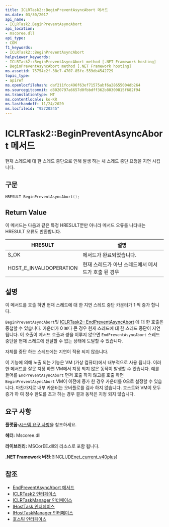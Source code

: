 ```yaml
---
title: ICLRTask2::BeginPreventAsyncAbort 메서드
ms.date: 03/30/2017
api_name:
- ICLRTask2.BeginPreventAsyncAbort
api_location:
- mscoree.dll
api_type:
- COM
f1_keywords:
- ICLRTask2::BeginPreventAsyncAbort
helpviewer_keywords:
- ICLRTask2::BeginPreventAsyncAbort method [.NET Framework hosting]
- BeginPreventAsyncAbort method [.NET Framework hosting]
ms.assetid: 75754c2f-38c7-4707-85fe-559db4542729
topic_type:
- apiref
ms.openlocfilehash: daf211fcc496f63ef71575abf6a28655004db264
ms.sourcegitcommit: d8020797a6657d0fbbdff362b80300815f682f94
ms.translationtype: MT
ms.contentlocale: ko-KR
ms.lasthandoff: 11/24/2020
ms.locfileid: "95720245"
---
```

# <a name="iclrtask2beginpreventasyncabort-method"></a>ICLRTask2::BeginPreventAsyncAbort 메서드

현재 스레드에 대 한 스레드 중단으로 인해 발생 하는 새 스레드 중단 요청을 지연 시킵니다.  
  
## <a name="syntax"></a>구문  
  
```cpp  
HRESULT BeginPreventAsyncAbort();  
```  
  
## <a name="return-value"></a>Return Value  

 이 메서드는 다음과 같은 특정 HRESULT뿐만 아니라 메서드 오류를 나타내는 HRESULT 오류도 반환합니다.  
  
|HRESULT|설명|  
|-------------|-----------------|  
|S_OK|메서드가 완료되었습니다.|  
|HOST_E_INVALIDOPERATION|현재 스레드가 아닌 스레드에서 메서드가 호출 된 경우|  
  
## <a name="remarks"></a>설명  

 이 메서드를 호출 하면 현재 스레드에 대 한 지연 스레드 중단 카운터가 1 씩 증가 합니다.  
  
 `BeginPreventAsyncAbort`및 [ICLRTask2:: EndPreventAsyncAbort](iclrtask2-endpreventasyncabort-method.md) 에 대 한 호출은 중첩할 수 있습니다. 카운터가 0 보다 큰 경우 현재 스레드에 대 한 스레드 중단이 지연 됩니다. 이 호출이 메서드 호출과 쌍을 이루지 않으면 `EndPreventAsyncAbort` 스레드 중단을 현재 스레드에 전달할 수 없는 상태에 도달할 수 있습니다.  
  
 자체를 중단 하는 스레드에는 지연이 적용 되지 않습니다.  
  
 이 기능에 의해 노출 되는 기능은 VM (가상 컴퓨터)에서 내부적으로 사용 됩니다. 이러한 메서드를 잘못 지정 하면 VM에서 지정 되지 않은 동작이 발생할 수 있습니다. 예를 들어를 `EndPreventAsyncAbort` 먼저 호출 하지 않고를 호출 하면 `BeginPreventAsyncAbort` VM이 이전에 증가 한 경우 카운터를 0으로 설정할 수 있습니다. 마찬가지로 내부 카운터는 오버플로를 검사 하지 않습니다. 호스트와 VM이 모두 증가 하 여 정수 한도를 초과 하는 경우 결과 동작은 지정 되지 않습니다.  
  
## <a name="requirements"></a>요구 사항  

 **플랫폼:**[시스템 요구 사항](../../get-started/system-requirements.md)을 참조하세요.  
  
 **헤더:** Mscoree.dll  
  
 **라이브러리:** MSCorEE.dll의 리소스로 포함 됩니다.  
  
 **.NET Framework 버전:**[!INCLUDE[net_current_v40plus](../../../../includes/net-current-v40plus-md.md)]  
  
## <a name="see-also"></a>참조

- [EndPreventAsyncAbort 메서드](iclrtask2-endpreventasyncabort-method.md)
- [ICLRTask2 인터페이스](iclrtask2-interface.md)
- [ICLRTaskManager 인터페이스](iclrtaskmanager-interface.md)
- [IHostTask 인터페이스](ihosttask-interface.md)
- [IHostTaskManager 인터페이스](ihosttaskmanager-interface.md)
- [호스팅 인터페이스](hosting-interfaces.md)
